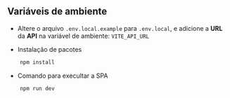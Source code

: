 ## Variáveis de ambiente

- Altere o arquivo `.env.local.example` para `.env.local`, e adicione a **URL** da **API** na variável de ambiente: `VITE_API_URL`

- Instalação de pacotes

```bash
    npm install
```

- Comando para execultar a SPA

```bash
    npm run dev
```
